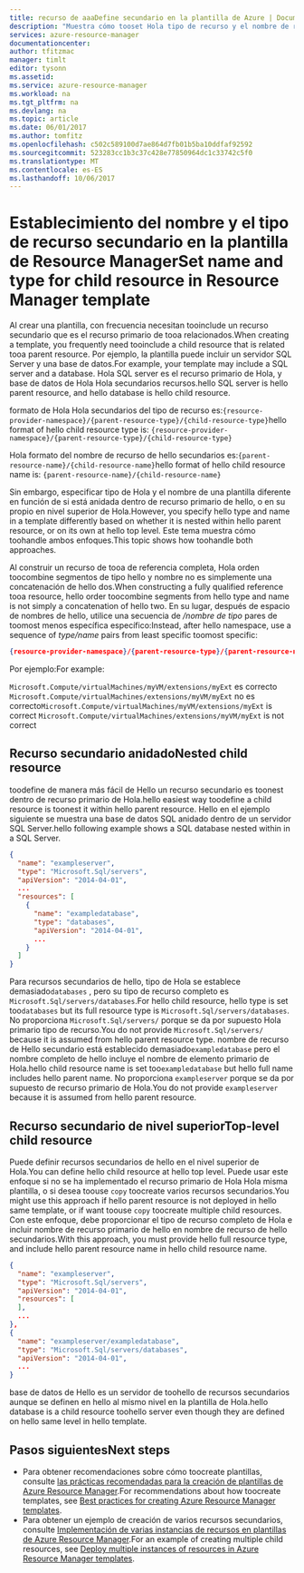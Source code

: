 ```yaml
---
title: recurso de aaaDefine secundario en la plantilla de Azure | Documentos de Microsoft
description: "Muestra cómo tooset Hola tipo de recurso y el nombre de recurso secundario en una plantilla de Azure Resource Manager"
services: azure-resource-manager
documentationcenter: 
author: tfitzmac
manager: timlt
editor: tysonn
ms.assetid: 
ms.service: azure-resource-manager
ms.workload: na
ms.tgt_pltfrm: na
ms.devlang: na
ms.topic: article
ms.date: 06/01/2017
ms.author: tomfitz
ms.openlocfilehash: c502c589100d7ae864d7fb01b5ba10ddfaf92592
ms.sourcegitcommit: 523283cc1b3c37c428e77850964dc1c33742c5f0
ms.translationtype: MT
ms.contentlocale: es-ES
ms.lasthandoff: 10/06/2017
---
```

# <a name="set-name-and-type-for-child-resource-in-resource-manager-template"></a><span data-ttu-id="9123c-103">Establecimiento del nombre y el tipo de recurso secundario en la plantilla de Resource Manager</span><span class="sxs-lookup"><span data-stu-id="9123c-103">Set name and type for child resource in Resource Manager template</span></span>
<span data-ttu-id="9123c-104">Al crear una plantilla, con frecuencia necesitan tooinclude un recurso secundario que es el recurso primario de tooa relacionados.</span><span class="sxs-lookup"><span data-stu-id="9123c-104">When creating a template, you frequently need tooinclude a child resource that is related tooa parent resource.</span></span> <span data-ttu-id="9123c-105">Por ejemplo, la plantilla puede incluir un servidor SQL Server y una base de datos.</span><span class="sxs-lookup"><span data-stu-id="9123c-105">For example, your template may include a SQL server and a database.</span></span> <span data-ttu-id="9123c-106">Hola SQL server es el recurso primario de Hola, y base de datos de Hola Hola secundarios recursos.</span><span class="sxs-lookup"><span data-stu-id="9123c-106">hello SQL server is hello parent resource, and hello database is hello child resource.</span></span> 

<span data-ttu-id="9123c-107">formato de Hola Hola secundarios del tipo de recurso es:`{resource-provider-namespace}/{parent-resource-type}/{child-resource-type}`</span><span class="sxs-lookup"><span data-stu-id="9123c-107">hello format of hello child resource type is: `{resource-provider-namespace}/{parent-resource-type}/{child-resource-type}`</span></span>

<span data-ttu-id="9123c-108">Hola formato del nombre de recurso de hello secundarios es:`{parent-resource-name}/{child-resource-name}`</span><span class="sxs-lookup"><span data-stu-id="9123c-108">hello format of hello child resource name is: `{parent-resource-name}/{child-resource-name}`</span></span>

<span data-ttu-id="9123c-109">Sin embargo, especificar tipo de Hola y el nombre de una plantilla diferente en función de si está anidada dentro de recurso primario de hello, o en su propio en nivel superior de Hola.</span><span class="sxs-lookup"><span data-stu-id="9123c-109">However, you specify hello type and name in a template differently based on whether it is nested within hello parent resource, or on its own at hello top level.</span></span> <span data-ttu-id="9123c-110">Este tema muestra cómo toohandle ambos enfoques.</span><span class="sxs-lookup"><span data-stu-id="9123c-110">This topic shows how toohandle both approaches.</span></span>

<span data-ttu-id="9123c-111">Al construir un recurso de tooa de referencia completa, Hola orden toocombine segmentos de tipo hello y nombre no es simplemente una concatenación de hello dos.</span><span class="sxs-lookup"><span data-stu-id="9123c-111">When constructing a fully qualified reference tooa resource, hello order toocombine segments from hello type and name  is not simply a concatenation of hello two.</span></span>  <span data-ttu-id="9123c-112">En su lugar, después de espacio de nombres de hello, utilice una secuencia de */nombre de tipo* pares de toomost menos específica específico:</span><span class="sxs-lookup"><span data-stu-id="9123c-112">Instead, after hello namespace, use a sequence of *type/name* pairs from least specific toomost specific:</span></span>

```json
{resource-provider-namespace}/{parent-resource-type}/{parent-resource-name}[/{child-resource-type}/{child-resource-name}]*
```

<span data-ttu-id="9123c-113">Por ejemplo:</span><span class="sxs-lookup"><span data-stu-id="9123c-113">For example:</span></span>

<span data-ttu-id="9123c-114">`Microsoft.Compute/virtualMachines/myVM/extensions/myExt` es correcto `Microsoft.Compute/virtualMachines/extensions/myVM/myExt` no es correcto</span><span class="sxs-lookup"><span data-stu-id="9123c-114">`Microsoft.Compute/virtualMachines/myVM/extensions/myExt` is correct `Microsoft.Compute/virtualMachines/extensions/myVM/myExt` is not correct</span></span>

## <a name="nested-child-resource"></a><span data-ttu-id="9123c-115">Recurso secundario anidado</span><span class="sxs-lookup"><span data-stu-id="9123c-115">Nested child resource</span></span>
<span data-ttu-id="9123c-116">toodefine de manera más fácil de Hello un recurso secundario es toonest dentro de recurso primario de Hola.</span><span class="sxs-lookup"><span data-stu-id="9123c-116">hello easiest way toodefine a child resource is toonest it within hello parent resource.</span></span> <span data-ttu-id="9123c-117">Hello en el ejemplo siguiente se muestra una base de datos SQL anidado dentro de un servidor SQL Server.</span><span class="sxs-lookup"><span data-stu-id="9123c-117">hello following example shows a SQL database nested within in a SQL Server.</span></span>

```json
{
  "name": "exampleserver",
  "type": "Microsoft.Sql/servers",
  "apiVersion": "2014-04-01",
  ...
  "resources": [
    {
      "name": "exampledatabase",
      "type": "databases",
      "apiVersion": "2014-04-01",
      ...
    }
  ]
}
```

<span data-ttu-id="9123c-118">Para recursos secundarios de hello, tipo de Hola se establece demasiado`databases` , pero su tipo de recurso completo es `Microsoft.Sql/servers/databases`.</span><span class="sxs-lookup"><span data-stu-id="9123c-118">For hello child resource, hello type is set too`databases` but its full resource type is `Microsoft.Sql/servers/databases`.</span></span> <span data-ttu-id="9123c-119">No proporciona `Microsoft.Sql/servers/` porque se da por supuesto Hola primario tipo de recurso.</span><span class="sxs-lookup"><span data-stu-id="9123c-119">You do not provide `Microsoft.Sql/servers/` because it is assumed from hello parent resource type.</span></span> <span data-ttu-id="9123c-120">nombre de recurso de Hello secundario está establecido demasiado`exampledatabase` pero el nombre completo de hello incluye el nombre de elemento primario de Hola.</span><span class="sxs-lookup"><span data-stu-id="9123c-120">hello child resource name is set too`exampledatabase` but hello full name includes hello parent name.</span></span> <span data-ttu-id="9123c-121">No proporciona `exampleserver` porque se da por supuesto de recurso primario de Hola.</span><span class="sxs-lookup"><span data-stu-id="9123c-121">You do not provide `exampleserver` because it is assumed from hello parent resource.</span></span>

## <a name="top-level-child-resource"></a><span data-ttu-id="9123c-122">Recurso secundario de nivel superior</span><span class="sxs-lookup"><span data-stu-id="9123c-122">Top-level child resource</span></span>
<span data-ttu-id="9123c-123">Puede definir recursos secundarios de hello en el nivel superior de Hola.</span><span class="sxs-lookup"><span data-stu-id="9123c-123">You can define hello child resource at hello top level.</span></span> <span data-ttu-id="9123c-124">Puede usar este enfoque si no se ha implementado el recurso primario de Hola Hola misma plantilla, o si desea toouse `copy` toocreate varios recursos secundarios.</span><span class="sxs-lookup"><span data-stu-id="9123c-124">You might use this approach if hello parent resource is not deployed in hello same template, or if want toouse `copy` toocreate multiple child resources.</span></span> <span data-ttu-id="9123c-125">Con este enfoque, debe proporcionar el tipo de recurso completo de Hola e incluir nombre de recurso primario de hello en nombre de recurso de hello secundarios.</span><span class="sxs-lookup"><span data-stu-id="9123c-125">With this approach, you must provide hello full resource type, and include hello parent resource name in hello child resource name.</span></span>

```json
{
  "name": "exampleserver",
  "type": "Microsoft.Sql/servers",
  "apiVersion": "2014-04-01",
  "resources": [ 
  ],
  ...
},
{
  "name": "exampleserver/exampledatabase",
  "type": "Microsoft.Sql/servers/databases",
  "apiVersion": "2014-04-01",
  ...
}
```

<span data-ttu-id="9123c-126">base de datos de Hello es un servidor de toohello de recursos secundarios aunque se definen en hello al mismo nivel en la plantilla de Hola.</span><span class="sxs-lookup"><span data-stu-id="9123c-126">hello database is a child resource toohello server even though they are defined on hello same level in hello template.</span></span>

## <a name="next-steps"></a><span data-ttu-id="9123c-127">Pasos siguientes</span><span class="sxs-lookup"><span data-stu-id="9123c-127">Next steps</span></span>
* <span data-ttu-id="9123c-128">Para obtener recomendaciones sobre cómo toocreate plantillas, consulte [las prácticas recomendadas para la creación de plantillas de Azure Resource Manager](resource-manager-template-best-practices.md).</span><span class="sxs-lookup"><span data-stu-id="9123c-128">For recommendations about how toocreate templates, see [Best practices for creating Azure Resource Manager templates](resource-manager-template-best-practices.md).</span></span>
* <span data-ttu-id="9123c-129">Para obtener un ejemplo de creación de varios recursos secundarios, consulte [Implementación de varias instancias de recursos en plantillas de Azure Resource Manager](resource-group-create-multiple.md).</span><span class="sxs-lookup"><span data-stu-id="9123c-129">For an example of creating multiple child resources, see [Deploy multiple instances of resources in Azure Resource Manager templates](resource-group-create-multiple.md).</span></span>
